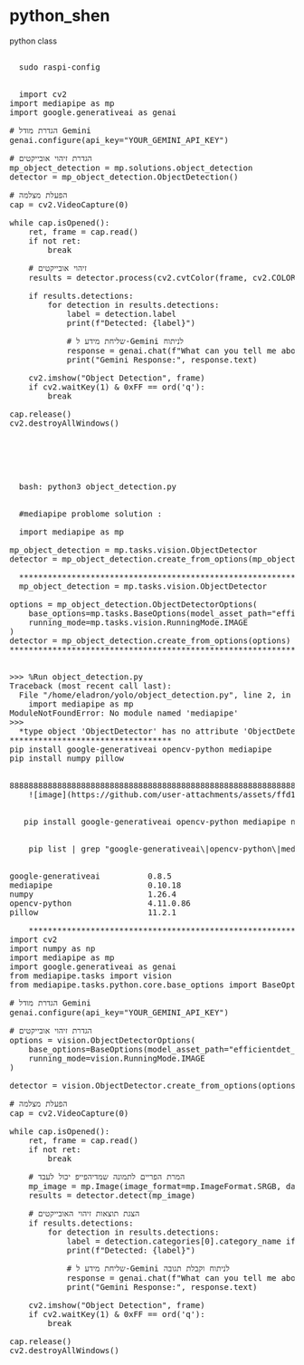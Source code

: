 # python_shen
python class

<pre> 
  sudo raspi-config


  import cv2
import mediapipe as mp
import google.generativeai as genai

# הגדרת מודל Gemini
genai.configure(api_key="YOUR_GEMINI_API_KEY")

# הגדרת זיהוי אובייקטים
mp_object_detection = mp.solutions.object_detection
detector = mp_object_detection.ObjectDetection()

# הפעלת מצלמה
cap = cv2.VideoCapture(0)

while cap.isOpened():
    ret, frame = cap.read()
    if not ret:
        break

    # זיהוי אובייקטים
    results = detector.process(cv2.cvtColor(frame, cv2.COLOR_BGR2RGB))

    if results.detections:
        for detection in results.detections:
            label = detection.label
            print(f"Detected: {label}")

            # שליחת מידע ל-Gemini לניתוח
            response = genai.chat(f"What can you tell me about {label}?")
            print("Gemini Response:", response.text)

    cv2.imshow("Object Detection", frame)
    if cv2.waitKey(1) & 0xFF == ord('q'):
        break

cap.release()
cv2.destroyAllWindows()






  bash: python3 object_detection.py


  #mediapipe problome solution : 
  
  import mediapipe as mp

mp_object_detection = mp.tasks.vision.ObjectDetector
detector = mp_object_detection.create_from_options(mp_object_detection.ObjectDetectorOptions())

  ***********************************************************************************************************
  mp_object_detection = mp.tasks.vision.ObjectDetector

options = mp_object_detection.ObjectDetectorOptions(
    base_options=mp.tasks.BaseOptions(model_asset_path="efficientdet_lite0.tflite"),
    running_mode=mp.tasks.vision.RunningMode.IMAGE
)
detector = mp_object_detection.create_from_options(options)
************************************************************************************************

  
>>> %Run object_detection.py
Traceback (most recent call last):
  File "/home/eladron/yolo/object_detection.py", line 2, in <module>
    import mediapipe as mp
ModuleNotFoundError: No module named 'mediapipe'
>>> 
  *type object 'ObjectDetector' has no attribute 'ObjectDetectorOptions'
**********************************
pip install google-generativeai opencv-python mediapipe
pip install numpy pillow


888888888888888888888888888888888888888888888888888888888888
    ![image](https://github.com/user-attachments/assets/ffd1cfa2-116f-40d5-b39f-a4fd0466d705)
    

   pip install google-generativeai opencv-python mediapipe numpy pillow


    pip list | grep "google-generativeai\|opencv-python\|mediapipe\|numpy\|pillow"


google-generativeai          0.8.5
mediapipe                    0.10.18
numpy                        1.26.4
opencv-python                4.11.0.86
pillow                       11.2.1

    ********************************************************************************************
import cv2
import numpy as np
import mediapipe as mp
import google.generativeai as genai
from mediapipe.tasks import vision
from mediapipe.tasks.python.core.base_options import BaseOptions

# הגדרת מודל Gemini
genai.configure(api_key="YOUR_GEMINI_API_KEY")

# הגדרת זיהוי אובייקטים
options = vision.ObjectDetectorOptions(
    base_options=BaseOptions(model_asset_path="efficientdet_lite0.tflite"),
    running_mode=vision.RunningMode.IMAGE
)

detector = vision.ObjectDetector.create_from_options(options)

# הפעלת מצלמה
cap = cv2.VideoCapture(0)

while cap.isOpened():
    ret, frame = cap.read()
    if not ret:
        break

    # המרת הפריים לתמונה שמדיהפייפ יכול לעבד
    mp_image = mp.Image(image_format=mp.ImageFormat.SRGB, data=cv2.cvtColor(frame, cv2.COLOR_BGR2RGB))
    results = detector.detect(mp_image)

    # הצגת תוצאות זיהוי האובייקטים
    if results.detections:
        for detection in results.detections:
            label = detection.categories[0].category_name if detection.categories else "Unknown"
            print(f"Detected: {label}")

            # שליחת מידע ל-Gemini לניתוח וקבלת תגובה
            response = genai.chat(f"What can you tell me about {label}?")
            print("Gemini Response:", response.text)

    cv2.imshow("Object Detection", frame)
    if cv2.waitKey(1) & 0xFF == ord('q'):
        break

cap.release()
cv2.destroyAllWindows()



    
<pre\>


   

  
  
